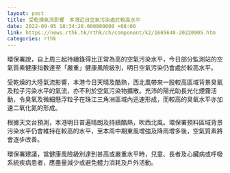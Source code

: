 ```yaml
---
layout: post
title: 受乾燥氣流影響　本港近日空氣污染處於較高水平
date: 2022-09-05 18:34:28.000000000 +08:00
link: https://news.rthk.hk/rthk/ch/component/k2/1665640-20220905.htm
categories: rthk
---
```


環保署說，自上周三起持續錄得比正常為高的空氣污染水平，今日部分監測站的空氣質素健康指數達至「嚴重」健康風險級別，明日空氣污染仍會處於較高水平。

受乾燥的大陸氣流影響，本港今日天晴及酷熱，西北風帶來一股較高區域背景臭氧及粒子污染水平的氣流，亦不利於空氣污染物擴散。充沛的陽光助長光化煙霧活動，令臭氧及微細懸浮粒子在珠江三角洲區域內迅速形成，而較高的臭氧水平亦加速二氧化氮的形成。

根據天文台預測，本港明日普遍晴朗及持續酷熱，吹西北風。環保署預料區域背景污染水平仍會維持在較高的水平，至本周中期東風增強及降雨增多後，空氣質素將會逐步改善。

環保署建議，當健康風險級別達到甚高或嚴重水平時，兒童、長者及心臟病或呼吸系統疾病患者，應盡量減少或避免體力消耗及戶外活動。
